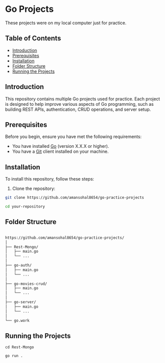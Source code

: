 # Go Projects

These projects were on my local computer just for practice.

## Table of Contents

- [Introduction](#introduction)
- [Prerequisites](#prerequisites)
- [Installation](#installation)
- [Folder Structure](#folder-structure)
- [Running the Projects](#running-the-projects)

## Introduction

This repository contains multiple Go projects used for practice. Each project is designed to help improve various aspects of Go programming, such as building REST APIs, authentication, CRUD operations, and server setup.

## Prerequisites

Before you begin, ensure you have met the following requirements:
- You have installed [Go](https://golang.org/doc/install) (version X.X.X or higher).
- You have a [Git](https://git-scm.com/book/en/v2/Getting-Started-Installing-Git) client installed on your machine.

## Installation

To install this repository, follow these steps:

1. Clone the repository:

```bash
git clone https://github.com/amansohal8654/go-practice-projects

cd your-repository
```


## Folder Structure

```bash

https://github.com/amansohal8654/go-practice-projects/
│
├── Rest-Mongo/
│   ├── main.go
│   └── ...
│
├── go-auth/
│   ├── main.go
│   └── ...
│
├── go-movies-crud/
│   ├── main.go
│   └── ...
│
├── go-server/
│   ├── main.go
│   └── ...
│
└── go.work

```
## Running the Projects 

```
cd Rest-Mongo

go run .

```